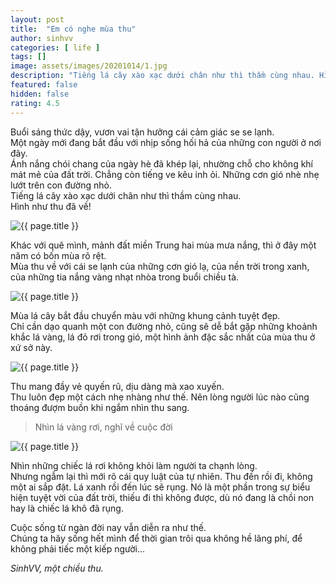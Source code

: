 ```yaml
---
layout: post
title:  "Em có nghe mùa thu"
author: sinhvv
categories: [ life ]
tags: []
image: assets/images/20201014/1.jpg
description: "Tiếng lá cây xào xạc dưới chân như thì thầm cùng nhau. Hình như thu đã về!"
featured: false
hidden: false
rating: 4.5
---
```

Buổi sáng thức dậy, vươn vai tận hưởng cái cảm giác se se lạnh.<br/>
Một ngày mới đang bắt đầu với nhịp sống hối hả của những con người ở nơi đây.<br/>
Ánh nắng chói chang của ngày hè đã khép lại, nhường chỗ cho không khí mát mẻ của đất trời.
Chẳng còn tiếng ve kêu inh ỏi.
Những cơn gió nhè nhẹ lướt trên con đường nhỏ. <br/>
Tiếng lá cây xào xạc dưới chân như thì thầm cùng nhau.<br/>
Hình như thu đã về!

<img class="featured-image img-fluid" src="{{ site.baseurl }}/assets/images/20201014/2.jpg" alt="{{ page.title }}">

Khác với quê mình, mảnh đất miền Trung hai mùa mưa nắng, thì ở đây một năm có bốn mùa rõ rệt.<br/>
Mùa thu về với cái se lạnh của những cơn gió lạ, của nền trời trong xanh, của những tia nắng vàng nhạt nhòa trong buổi chiều tà.

<img class="featured-image img-fluid" src="{{ site.baseurl }}/assets/images/20201014/3.jpg" alt="{{ page.title }}">

Mùa lá cây bắt đầu chuyển màu với những khung cảnh tuyệt đẹp. <br/>
Chỉ cần dạo quanh một con đường nhỏ, cũng sẽ dễ bắt gặp những khoảnh khắc lá vàng, lá đỏ rơi trong gió, một hình ảnh đặc sắc nhất của mùa thu ở xứ sở này.<br/>

<img class="featured-image img-fluid" src="{{ site.baseurl }}/assets/images/20201014/4.jpg" alt="{{ page.title }}">

Thu mang đầy vẻ quyến rũ, dịu dàng mà xao xuyến.<br/>
Thu luôn đẹp một cách nhẹ nhàng như thế.
Nên lòng người lúc nào cũng thoáng đượm buồn khi ngắm nhìn thu sang.

> Nhìn lá vàng rơi, nghĩ về cuộc đời

<img class="featured-image img-fluid" src="{{ site.baseurl }}/assets/images/20201014/5.jpg" alt="{{ page.title }}">

Nhìn những chiếc lá rơi không khỏi làm người ta chạnh lòng.<br/>
Nhưng ngẫm lại thì mới rõ cái quy luật của tự nhiên.
Thu đến rồi đi, không một ai sắp đặt.
Lá xanh rồi đến lúc sẽ rụng.
Nó là một phần trong sự biểu hiện tuyệt vời của đất trời, thiếu đi thì không được, dù nó đang là chồi non hay là chiếc lá khô đã rụng.<br/>

Cuộc sống từ ngàn đời nay vẫn diễn ra như thế.<br/>
Chúng ta hãy sống hết mình để thời gian trôi qua không hề lãng phí, để không phải tiếc một kiếp người...<br/>

<i>SinhVV, một chiều thu.</i>